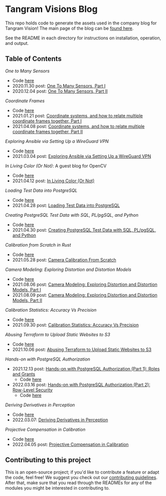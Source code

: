 # Tangram Visions Blog

This repo holds code to generate the assets used in the company blog for Tangram Vision! The main page of the blog can be [found here](https://www.tangramvision.com/blog).

See the README in each directory for instructions on installation, operation, and output.

## Table of Contents

*One to Many Sensors*

- Code [here](2020.11.30_OneToManySensors)
- 2020.11.30 post: [One To Many Sensors, Part I](https://www.tangramvision.com/blog/one-to-many-sensor-trouble-part-1)
- 2020.12.04 post: [One To Many Sensors, Part II](https://www.tangramvision.com/blog/one-to-many-sensor-trouble-part-2)

*Coordinate Frames*

- Code [here](2021.01.21_CoordinateFrames)
- 2021.01.21 post: [Coordinate systems, and how to relate multiple coordinate frames together,
Part I](https://www.tangramvision.com/blog/coordinate-systems-and-how-to-relate-multiple-coordinate-frames-together-part-1)
- 2021.04.08 post: [Coordinate systems, and how to relate multiple coordinate frames together, Part
  II](https://www.tangramvision.com/blog/rotate-scale-translate-coordinate-frames-for-multi-sensor-systems-part-2)

*Exploring Ansible via Setting Up a WireGuard VPN*

- Code [here](2021.03.04_AnsibleVpnSetup)
- 2021.03.04 post: [Exploring Ansible via Setting Up a WireGuard
  VPN](https://www.tangramvision.com/blog/exploring-ansible-via-setting-up-a-wireguard-vpn)

*In Living Color (Or Not)*: A guest blog for OpenCV

- Code [here](2021.04.12_InLivingColorOrNot)
- 2021.04.12 post: [In Living Color \(Or Not\)](https://opencv.org/in-living-color-or-not/)

*Loading Test Data into PostgreSQL*

- Code [here](2021.04.28_LoadingTestDataIntoPostgreSQL)
- 2021.04.28 post: [Loading Test Data into PostgreSQL](https://www.tangramvision.com/blog/loading-test-data-into-postgresql)

*Creating PostgreSQL Test Data with SQL, PL/pgSQL, and Python*

- Code [here](2021.04.30_GeneratingTestDataInPostgreSQL)
- 2021.04.30 post: [Creating PostgreSQL Test Data with SQL, PL/pgSQL, and Python](https://www.tangramvision.com/blog/creating-postgresql-test-data-with-sql-pl-pgsql-and-python)

*Calibration from Scratch in Rust*

- Code [here](2021.05.28_CalibrationFromScratch)
- 2021.05.28 post: [Camera Calibration From Scratch](https://www.tangramvision.com/blog/calibration-from-scratch-using-rust-part-1-of-3)

*Camera Modeling: Exploring Distortion and Distortion Models*

- Code [here](2021.08.03_LensDistortions)
- 2021.08.06 post: [Camera Modeling: Exploring Distortion and Distortion Models, Part
  I](https://www.tangramvision.com/blog/camera-modeling-exploring-distortion-and-distortion-models-part-i)
- 2021.08.09 post: [Camera Modeling: Exploring Distortion and Distortion Models, Part
  II](https://www.tangramvision.com/blog/camera-modeling-exploring-distortion-and-distortion-models-part-ii)

*Calibration Statistics: Accuracy Vs Precision*

- Code [here](2021.09.30_CalibrationStatisticsAccuracyVsPrecision)
- 2021.09.30 post: [Calibration Statistics: Accuracy Vs Precision](https://www.tangramvision.com/blog/calibration-statistics-accuracy-vs-precision)

*Abusing Terraform to Upload Static Websites to S3*

- Code [here](2021.10.06_TerraformS3Upload)
- 2021.10.06 post: [Abusing Terraform to Upload Static Websites to S3](https://www.tangramvision.com/blog/abusing-terraform-to-upload-static-websites-to-s3)

*Hands-on with PostgreSQL Authorization*

- 2021.12.13 post: [Hands-on with PostgreSQL Authorization (Part 1): Roles and Grants](https://www.tangramvision.com/blog/hands-on-with-postgresql-authorization-part-1-roles-and-grants)
  - Code [here](2021.12.13_PostgreSQLAuthorizationRolesAndGrants)
- 2022.03.16 post: [Hands-on with PostgreSQL Authorization (Part 2): Row-Level Security](https://www.tangramvision.com/blog/hands-on-with-postgresql-authorization-part-2-row-level-security)
  - Code [here](2022.03.16_PostgreSQLAuthorizationRowLevelSecurity)

*Deriving Derivatives in Perception*

- Code [here](2022.03.07_DerivingDerivativesInPerception)
- 2022.03.07: [Deriving Derivatives in Perception](https://www.tangramvision.com/blog/deriving-derivatives-for-perception)

*Projective Compensation in Calibration*

- Code [here](2022.04.05_ProjectiveCompensation)
- 2022.04.05 post: [Projective Compensation in Calibration](https://www.tangramvision.com/blog/projective-compensation-in-calibration)

## Contributing to this project

This is an open-source project; if you'd like to contribute a feature or adapt the code, feel free! We suggest you check
out our [contributing guidelines](CONTRIBUTING.md). After that, make sure that you read through the READMEs for any of
the modules you might be interested in contributing to.
